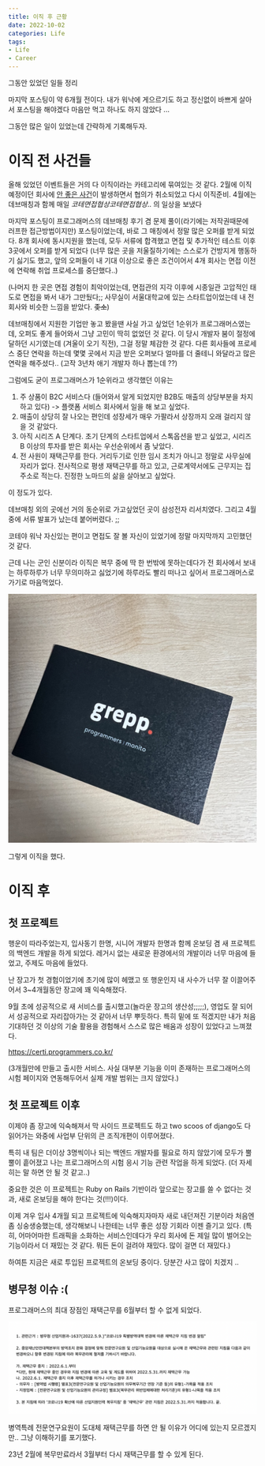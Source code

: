 ```yaml
---
title: 이직 후 근황
date: 2022-10-02
categories: Life
tags:
- Life
- Career
---
```


그동안 있었던 일들 정리

마지막 포스팅이 약 6개월 전이다. 내가 워낙에 게으르기도 하고 정신없이 바쁘게 살아서 포스팅을 해야겠다 마음만 먹고 하나도 하지 않았다 ...

그동안 많은 일이 있었는데 간략하게 기록해두자.

# 이직 전 사건들

올해 있었던 이벤트들은 거의 다 이직이라는 카테고리에 묶여있는 것 같다. 2월에 이직 예정이던 회사에 [안 좋은 사건](https://www.digitaltoday.co.kr/news/articleView.html?idxno=433211)이 발생하면서 협의가 취소되었고 다시 이직준비. 4월에는 데브매칭과 함께 매일 *코테면접협상코테면접협상*.. 의 일상을 보냈다

마지막 포스팅이 프로그래머스의 데브매칭 후기 겸 문제 풀이(라기에는 저작권때문에 러프한 접근방법이지만) 포스팅이었는데, 바로 그 매칭에서 정말 많은 오퍼를 받게 되었다. 8개 회사에 동시지원을 했는데, 모두 서류에 합격했고 면접 및 추가적인 테스트 이후 3곳에서 오퍼를 받게 되었다 (너무 많은 곳을 저울질하기에는 스스로가 건방지게 행동하기 싫기도 했고, 앞의 오퍼들이 내 기대 이상으로 좋은 조건이어서 4개 회사는 면접 이전에 연락해 취업 프로세스를 중단했다..)

(나머지 한 곳은 면접 경험이 최악이었는데, 면접관의 지각 이후에 시종일관 고압적인 태도로 면접을 봐서 내가 그만뒀다;; 사무실이 서울대학교에 있는 스타트업이었는데 내 전 회사와 비슷한 느낌을 받았다. ~~좆소~~)

데브매칭에서 지원한 기업만 놓고 봤을땐 사실 가고 싶었던 1순위가 프로그래머스였는데, 오퍼도 좋게 들어와서 그냥 고민이 딱히 없었던 것 같다. 이 당시 개발자 붐이 절정에 달하던 시기였는데 (겨울이 오기 직전), 그걸 정말 체감한 것 같다. 다른 회사들에 프로세스 중단 연락을 하는데 몇몇 곳에서 지금 받은 오퍼보다 얼마를 더 줄테니 와달라고 많은 연락을 해주셨다.. (고작 3년차 애기 개발자 하나 뽑는데 ??)

그럼에도 굳이 프로그래머스가 1순위라고 생각했던 이유는
1. 주 상품이 B2C 서비스다 (들어와서 알게 되었지만 B2B도 매출의 상당부분을 차지하고 있다) -> 플랫폼 서비스 회사에서 일을 해 보고 싶었다.
2. 매출이 상당히 잘 나오는 편인데 성장세가 매우 가팔라서 상장까지 오래 걸리지 않을 것 같았다.
3. 아직 시리즈 A 단계다. 초기 단계의 스타트업에서 스톡옵션을 받고 싶었고, 시리즈 B 이상의 투자를 받은 회사는 우선순위에서 좀 낮았다.
4. 전 사원이 재택근무를 한다. 거리두기로 인한 임시 조치가 아니고 정말로 사무실에 자리가 없다. 전사적으로 평생 재택근무를 하고 있고, 근로계약서에도 근무지는 집 주소로 적는다. 진정한 노마드의 삶을 살아보고 싶었다. 

이 정도가 있다.

데브매칭 외의 곳에선 거의 동순위로 가고싶었던 곳이 삼성전자 리서치였다. 그리고 4월 중에 서류 발표가 났는데 붙어버렸다. ;;

코테야 워낙 자신있는 편이고 면접도 잘 볼 자신이 있었기에 정말 마지막까지 고민했던 것 같다.

근데 나는 군인 신분이라 이직은 복무 중에 딱 한 번밖에 못하는데다가 전 회사에서 보내는 하루하루가 너무 무의미하고 싫었기에 하루라도 빨리 떠나고 싶어서 프로그래머스로 가기로 마음먹었다.

![image_1](/post_images/2022-10-02-1.jpeg)

그렇게 이직을 했다.

# 이직 후

## 첫 프로젝트

행운이 따라주었는지, 입사동기 한명, 시니어 개발자 한명과 함께 온보딩 겸 새 프로젝트의 백엔드 개발을 하게 되었다. 레거시 없는 새로운 환경에서의 개발이라 너무 마음에 들었고, 주제도 마음에 들었다.

난 장고가 첫 경험이었기에 초기에 많이 헤맸고 또 행운인지 내 사수가 너무 잘 이끌어주어서 3~4개월동안 장고에 꽤 익숙해졌다.

9월 초에 성공적으로 새 서비스를 출시했고(놀라운 장고의 생산성;;;;;), 영업도 잘 되어서 성공적으로 자리잡아가는 것 같아서 너무 뿌듯하다. 특히 밑에 또 적겠지만 내가 처음 기대하던 것 이상의 기술 활용을 경험해서 스스로 많은 배움과 성장이 있었다고 느껴졌다.

https://certi.programmers.co.kr/

(3개월만에 만들고 출시한 서비스. 사실 대부분 기능을 이미 존재하는 프로그래머스의 시험 페이지와 연동해두어서 실제 개발 범위는 크지 않았다.)

## 첫 프로젝트 이후

이제야 좀 장고에 익숙해져서 막 사이드 프로젝트도 하고 two scoos of django도 다 읽어가는 와중에 사업부 단위의 큰 조직개편이 이루어졌다.

특히 내 팀은 더이상 3명씩이나 되는 백엔드 개발자를 필요로 하지 않았기에 모두가 뿔뿔이 흩어졌고 나는 프로그래머스의 시험 응시 기능 관련 작업을 하게 되었다. (더 자세히는 말 하면 안 될 것 같고..)

중요한 것은 이 프로젝트는 Ruby on Rails 기반이라 앞으로는 장고를 쓸 수 없다는 것과, 새로 온보딩을 해야 한다는 것(!!!)이다.

이제 겨우 입사 4개월 되고 프로젝트에 익숙해지자마자 새로 내던져진 기분이라 처음엔 좀 싱숭생숭했는데, 생각해보니 나한테는 너무 좋은 성장 기회라 이젠 즐기고 있다. (특히, 어마어마한 트래픽을 소화하는 서비스인데다가 우리 회사에 돈 제일 많이 벌어오는 기능이라서 더 재밌는 것 같다. 뭐든 돈이 걸려야 재밌다. 많이 걸면 더 재밌다.)

하여튼 지금은 새로 투입된 프로젝트의 온보딩 중이다. 당분간 사고 많이 치겠지 ..

## 병무청 이슈 :(

프로그래머스의 최대 장점인 재택근무를 6월부터 할 수 없게 되었다.

![image_2](/post_images/2022-10-02-2.png)

병역특례 전문연구요원이 도대체 재택근무를 하면 안 될 이유가 어디에 있는지 모르겠지만.. 그냥 이해하기를 포기했다.

23년 2월에 복무만료라서 3월부터 다시 재택근무를 할 수 있게 된다.
